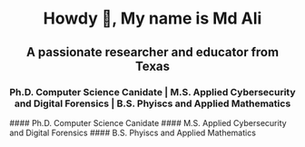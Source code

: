 <h1 align="center">Howdy 👋, My name is Md Ali</h1>
<h2 align="center">A passionate researcher and educator from Texas</h3>
<h3 align="center">Ph.D. Computer Science Canidate | M.S. Applied Cybersecurity and Digital Forensics | B.S. Phyiscs and Applied Mathematics</h3>
#### Ph.D. Computer Science Canidate
#### M.S. Applied Cybersecurity and Digital Forensics
#### B.S. Phyiscs and Applied Mathematics

<!--
**xXxSpicyBoiiixXx/xXxSpicyBoiiixXx** is a ✨ _special_ ✨ repository because its `README.md` (this file) appears on your GitHub profile.

Here are some ideas to get you started:

- 🔭 I’m currently working on ...
- 🌱 I’m currently learning ...
- 👯 I’m looking to collaborate on ...
- 🤔 I’m looking for help with ...
- 💬 Ask me about ...
- 📫 How to reach me: ...
- 😄 Pronouns: ...
- ⚡ Fun fact: ...
-->
